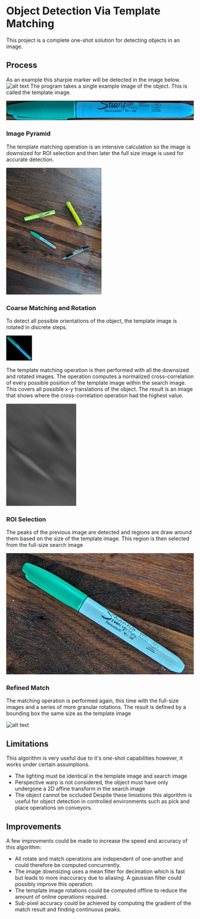 # Object Detection Via Template Matching
This project is a complete one-shot solution for detecting objects in an image.
## Process
As an example this sharpie marker will be detected in the image below.
![alt text](https://github.com/juliandevv/Template-Matcher/blob/master/Template%20Matcher/examples/Search.jpg)
The program takes a single example image of the object. This is called the template image.

![alt text](https://github.com/juliandevv/Template-Matcher/blob/master/Template%20Matcher/examples/Template.jpg)

### Image Pyramid
The template matching operation is an intensive calculation so the image is downsized for ROI selection and then later the full size image is used for accurate detection.

![alt text](https://github.com/juliandevv/Template-Matcher/blob/master/Template%20Matcher/examples/Pyramid.jpg)

### Coarse Matching and Rotation
To detect all possible orientations of the object, the template image is rotated in discrete steps.

![alt text](https://github.com/juliandevv/Template-Matcher/blob/master/Template%20Matcher/examples/Rotate.jpg)

The template matching operation is then performed with all the downsized and rotated images. The operation computes a normalized cross-correlation of every possible position of the template image within the search image.
This covers all possible x-y translations of the object. The result is an image that shows where the cross-correlation operation had the highest value.

![alt text](https://github.com/juliandevv/Template-Matcher/blob/master/Template%20Matcher/examples/InitialMatches.jpg)

### ROI Selection
The peaks of the previous image are detected and regions are draw around them based on the size of the template image. This region is then selected from the full-size search image

![alt text](https://github.com/juliandevv/Template-Matcher/blob/master/Template%20Matcher/examples/ROI.jpg)

### Refined Match
The matching operation is performed again, this time with the full-size images and a series of more granular rotations. The result is defined by a bounding box the same size as the template image

![alt text](https://github.com/juliandevv/Template-Matcher/blob/master/Template%20Matcher/examples/Result.jpg)

## Limitations
This algorithm is very useful due to it's one-shot capabilities however, it works under certain assumptions.
- The lighting must be identical in the template image and search image
- Perspective warp is not considered, the object must have only undergone a 2D affine transform in the search image
- The object cannot be occluded
Despite these limiations this algorithm is useful for object detection in controlled environments such as pick and place operations on conveyors.

## Improvements
A few improvments could be made to increase the speed and accuracy of this algorithm:
- All rotate and match operations are independent of one-another and could therefore be computed concurrently.
- The image downsizing uses a mean filter for decimation which is fast but leads to more inaccuracy due to aliasing. A gaussian filter could possibly improve this operation.
- The template image rotations could be computed offline to reduce the amount of online operations required.
- Sub-pixel accuracy could be achieved by computing the gradient of the match result and finding continuous peaks.

